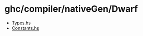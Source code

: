 # ghc/compiler/nativeGen/Dwarf

- [Types.hs](ghc/compiler/nativeGen/Dwarf/Types)
- [Constants.hs](ghc/compiler/nativeGen/Dwarf/Constants)
